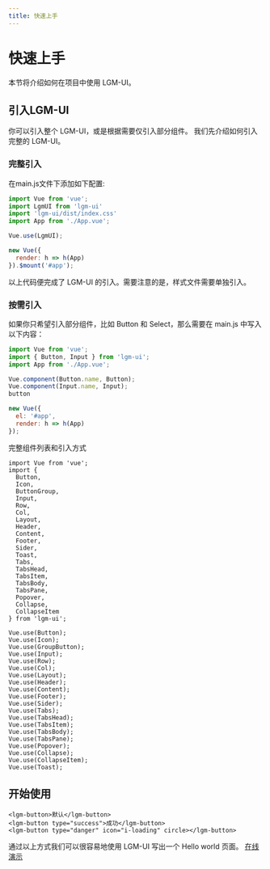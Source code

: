 ```yaml
---
title: 快速上手
---
```

# 快速上手
本节将介绍如何在项目中使用 LGM-UI。

## 引入LGM-UI
你可以引入整个 LGM-UI，或是根据需要仅引入部分组件。
我们先介绍如何引入完整的 LGM-UI。
### 完整引入
在main.js文件下添加如下配置:
```js
import Vue from 'vue';
import LgmUI from 'lgm-ui'
import 'lgm-ui/dist/index.css'
import App from './App.vue';

Vue.use(LgmUI);

new Vue({
  render: h => h(App)
}).$mount('#app');
```
以上代码便完成了 LGM-UI 的引入。需要注意的是，样式文件需要单独引入。
### 按需引入
如果你只希望引入部分组件，比如 Button 和 Select，那么需要在 main.js 中写入以下内容：
```js
import Vue from 'vue';
import { Button, Input } from 'lgm-ui';
import App from './App.vue';

Vue.component(Button.name, Button);
Vue.component(Input.name, Input);
button

new Vue({
  el: '#app',
  render: h => h(App)
});
```
完整组件列表和引入方式
```js{4}
import Vue from 'vue';
import {
  Button,
  Icon,
  ButtonGroup,
  Input,
  Row,
  Col,
  Layout,
  Header,
  Content,
  Footer,
  Sider,
  Toast,
  Tabs,
  TabsHead,
  TabsItem,
  TabsBody,
  TabsPane,
  Popover,
  Collapse,
  CollapseItem
} from 'lgm-ui';

Vue.use(Button);
Vue.use(Icon);
Vue.use(GroupButton);
Vue.use(Input);
Vue.use(Row);
Vue.use(Col);
Vue.use(Layout);
Vue.use(Header);
Vue.use(Content);
Vue.use(Footer);
Vue.use(Sider);
Vue.use(Tabs);
Vue.use(TabsHead);
Vue.use(TabsItem);
Vue.use(TabsBody);
Vue.use(TabsPane);
Vue.use(Popover);
Vue.use(Collapse);
Vue.use(CollapseItem);
Vue.use(Toast);
```
## 开始使用
```vue
<lgm-button>默认</lgm-button>
<lgm-button type="success">成功</lgm-button>
<lgm-button type="danger" icon="i-loading" circle></lgm-button>
```
通过以上方式我们可以很容易地使用 LGM-UI 写出一个 Hello world 页面。 [在线演示](https://codesandbox.io/s/fptfq)